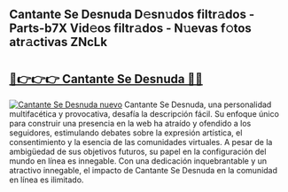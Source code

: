 ## Cantante Se Desnuda D𝚎sn𝚞dos filtr𝚊dos - Parts-b7X Vid𝚎os filtr𝚊dos - N𝚞evas f𝚘tos atr𝚊ctivas ZNcLk

# <h2><a href="http://mba2vv1.tromn.icu/?c=Cantante+Se+Desnuda">🔗👉👉👉 Cantante Se Desnuda 🔗🔗</a></h2>

[![Cantante Se Desnuda nuevo](https://i.imgur.com/pEAQMta.gif)](http://mba2vv1.tromn.icu/?c=Cantante+Se+Desnuda)
Cantante Se Desnuda, una personalidad multifacética y provocativa, desafía la descripción fácil. Su enfoque único para construir una presencia en la web ha atraído y ofendido a los seguidores, estimulando debates sobre la expresión artística, el consentimiento y la esencia de las comunidades virtuales. A pesar de la ambigüedad de sus objetivos futuros, su papel en la configuración del mundo en línea es innegable. Con una dedicación inquebrantable y un atractivo innegable, el impacto de Cantante Se Desnuda en la comunidad en línea es ilimitado.
